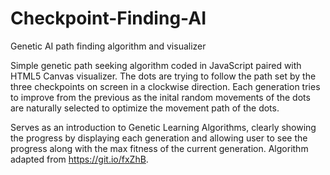 # Checkpoint-Finding-AI
Genetic AI path finding algorithm and visualizer

Simple genetic path seeking algorithm coded in JavaScript paired with HTML5 Canvas visualizer. The dots are trying to follow the path set by the three checkpoints on screen in a clockwise direction. Each generation tries to improve from the previous as the inital random movements of the dots are naturally selected to optimize the movement path of the dots. 

Serves as an introduction to Genetic Learning Algorithms, clearly showing the progress by displaying each generation and allowing user to see the progress along with the max fitness of the current generation. Algorithm adapted from https://git.io/fxZhB.
